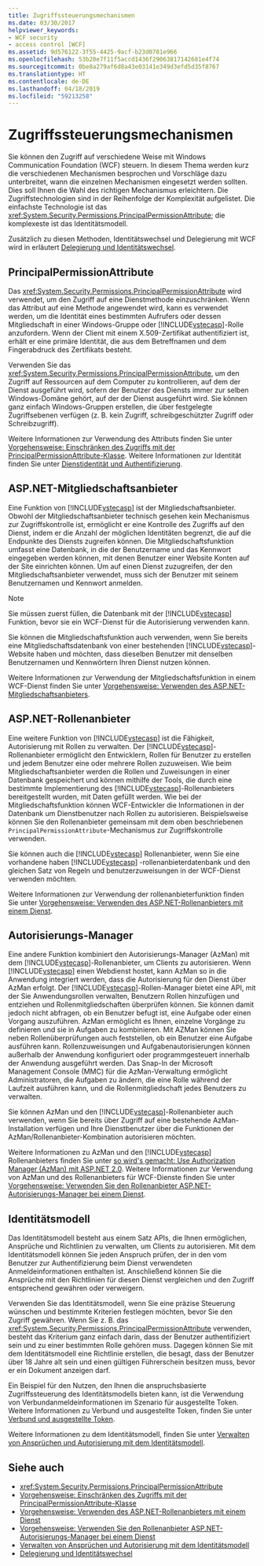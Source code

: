 ```yaml
---
title: Zugriffssteuerungsmechanismen
ms.date: 03/30/2017
helpviewer_keywords:
- WCF security
- access control [WCF]
ms.assetid: 9d576122-3f55-4425-9acf-b23d0781e966
ms.openlocfilehash: 53b20e7f11f5accd1436f29063817142681e4f74
ms.sourcegitcommit: 0be8a279af6d8a43e03141e349d3efd5d35f8767
ms.translationtype: HT
ms.contentlocale: de-DE
ms.lasthandoff: 04/18/2019
ms.locfileid: "59213258"
---
```

# <a name="access-control-mechanisms"></a>Zugriffssteuerungsmechanismen
Sie können den Zugriff auf verschiedene Weise mit Windows Communication Foundation (WCF) steuern. In diesem Thema werden kurz die verschiedenen Mechanismen besprochen und Vorschläge dazu unterbreitet, wann die einzelnen Mechanismen eingesetzt werden sollten. Dies soll Ihnen die Wahl des richtigen Mechanismus erleichtern. Die Zugriffstechnologien sind in der Reihenfolge der Komplexität aufgelistet. Die einfachste Technologie ist das <xref:System.Security.Permissions.PrincipalPermissionAttribute>; die komplexeste ist das Identitätsmodell.  
  
 Zusätzlich zu diesen Methoden, Identitätswechsel und Delegierung mit WCF wird in erläutert [Delegierung und Identitätswechsel](../../../../docs/framework/wcf/feature-details/delegation-and-impersonation-with-wcf.md).  
  
## <a name="principalpermissionattribute"></a>PrincipalPermissionAttribute  
 Das <xref:System.Security.Permissions.PrincipalPermissionAttribute> wird verwendet, um den Zugriff auf eine Dienstmethode einzuschränken. Wenn das Attribut auf eine Methode angewendet wird, kann es verwendet werden, um die Identität eines bestimmten Aufrufers oder dessen Mitgliedschaft in einer Windows-Gruppe oder [!INCLUDE[vstecasp](../../../../includes/vstecasp-md.md)]-Rolle anzufordern. Wenn der Client mit einem X.509-Zertifikat authentifiziert ist, erhält er eine primäre Identität, die aus dem Betreffnamen und dem Fingerabdruck des Zertifikats besteht.  
  
 Verwenden Sie das <xref:System.Security.Permissions.PrincipalPermissionAttribute>, um den Zugriff auf Ressourcen auf dem Computer zu kontrollieren, auf dem der Dienst ausgeführt wird, sofern der Benutzer des Diensts immer zur selben Windows-Domäne gehört, auf der der Dienst ausgeführt wird. Sie können ganz einfach Windows-Gruppen erstellen, die über festgelegte Zugriffsebenen verfügen (z. B. kein Zugriff, schreibgeschützter Zugriff oder Schreibzugriff).  
  
 Weitere Informationen zur Verwendung des Attributs finden Sie unter [Vorgehensweise: Einschränken des Zugriffs mit der PrincipalPermissionAttribute-Klasse](../../../../docs/framework/wcf/how-to-restrict-access-with-the-principalpermissionattribute-class.md). Weitere Informationen zur Identität finden Sie unter [Dienstidentität und Authentifizierung](../../../../docs/framework/wcf/feature-details/service-identity-and-authentication.md).  
  
## <a name="aspnet-membership-provider"></a>ASP.NET-Mitgliedschaftsanbieter  
 Eine Funktion von [!INCLUDE[vstecasp](../../../../includes/vstecasp-md.md)] ist der Mitgliedschaftsanbieter. Obwohl der Mitgliedschaftsanbieter technisch gesehen kein Mechanismus zur Zugriffskontrolle ist, ermöglicht er eine Kontrolle des Zugriffs auf den Dienst, indem er die Anzahl der möglichen Identitäten begrenzt, die auf die Endpunkte des Diensts zugreifen können. Die Mitgliedschaftsfunktion umfasst eine Datenbank, in die der Benutzername und das Kennwort eingegeben werden können, mit denen Benutzer einer Website Konten auf der Site einrichten können. Um auf einen Dienst zuzugreifen, der den Mitgliedschaftsanbieter verwendet, muss sich der Benutzer mit seinem Benutzernamen und Kennwort anmelden.  
  
> [!NOTE]
>  Sie müssen zuerst füllen, die Datenbank mit der [!INCLUDE[vstecasp](../../../../includes/vstecasp-md.md)] Funktion, bevor sie ein WCF-Dienst für die Autorisierung verwenden kann.  
  
 Sie können die Mitgliedschaftsfunktion auch verwenden, wenn Sie bereits eine Mitgliedschaftsdatenbank von einer bestehenden [!INCLUDE[vstecasp](../../../../includes/vstecasp-md.md)]-Website haben und möchten, dass dieselben Benutzer mit denselben Benutzernamen und Kennwörtern Ihren Dienst nutzen können.  
  
 Weitere Informationen zur Verwendung der Mitgliedschaftsfunktion in einem WCF-Dienst finden Sie unter [Vorgehensweise: Verwenden des ASP.NET-Mitgliedschaftsanbieters](../../../../docs/framework/wcf/feature-details/how-to-use-the-aspnet-membership-provider.md).  
  
## <a name="aspnet-role-provider"></a>ASP.NET-Rollenanbieter  
 Eine weitere Funktion von [!INCLUDE[vstecasp](../../../../includes/vstecasp-md.md)] ist die Fähigkeit, Autorisierung mit Rollen zu verwalten. Der [!INCLUDE[vstecasp](../../../../includes/vstecasp-md.md)]-Rollenanbieter ermöglicht den Entwicklern, Rollen für Benutzer zu erstellen und jedem Benutzer eine oder mehrere Rollen zuzuweisen. Wie beim Mitgliedschaftsanbieter werden die Rollen und Zuweisungen in einer Datenbank gespeichert und können mithilfe der Tools, die durch eine bestimmte Implementierung des [!INCLUDE[vstecasp](../../../../includes/vstecasp-md.md)]-Rollenanbieters bereitgestellt wurden, mit Daten gefüllt werden. Wie bei der Mitgliedschaftsfunktion können WCF-Entwickler die Informationen in der Datenbank um Dienstbenutzer nach Rollen zu autorisieren. Beispielsweise können Sie den Rollenanbieter gemeinsam mit dem oben beschriebenen `PrincipalPermissionAttribute`-Mechanismus zur Zugriffskontrolle verwenden.  
  
 Sie können auch die [!INCLUDE[vstecasp](../../../../includes/vstecasp-md.md)] Rollenanbieter, wenn Sie eine vorhandene haben [!INCLUDE[vstecasp](../../../../includes/vstecasp-md.md)] -rollenanbieterdatenbank und den gleichen Satz von Regeln und benutzerzuweisungen in der WCF-Dienst verwenden möchten.  
  
 Weitere Informationen zur Verwendung der rollenanbieterfunktion finden Sie unter [Vorgehensweise: Verwenden des ASP.NET-Rollenanbieters mit einem Dienst](../../../../docs/framework/wcf/feature-details/how-to-use-the-aspnet-role-provider-with-a-service.md).  
  
## <a name="authorization-manager"></a>Autorisierungs-Manager  
 Eine andere Funktion kombiniert den Autorisierungs-Manager (AzMan) mit dem [!INCLUDE[vstecasp](../../../../includes/vstecasp-md.md)]-Rollenanbieter, um Clients zu autorisieren. Wenn [!INCLUDE[vstecasp](../../../../includes/vstecasp-md.md)] einen Webdienst hostet, kann AzMan so in die Anwendung integriert werden, dass die Autorisierung für den Dienst über AzMan erfolgt. Der [!INCLUDE[vstecasp](../../../../includes/vstecasp-md.md)]-Rollen-Manager bietet eine API, mit der Sie Anwendungsrollen verwalten, Benutzern Rollen hinzufügen und entziehen und Rollenmitgliedschaften überprüfen können. Sie können damit jedoch nicht abfragen, ob ein Benutzer befugt ist, eine Aufgabe oder einen Vorgang auszuführen. AzMan ermöglicht es Ihnen, einzelne Vorgänge zu definieren und sie in Aufgaben zu kombinieren. Mit AZMan können Sie neben Rollenüberprüfungen auch feststellen, ob ein Benutzer eine Aufgabe ausführen kann. Rollenzuweisungen und Aufgabenautorisierungen können außerhalb der Anwendung konfiguriert oder programmgesteuert innerhalb der Anwendung ausgeführt werden. Das Snap-In der Microsoft Management Console (MMC) für die AzMan-Verwaltung ermöglicht Administratoren, die Aufgaben zu ändern, die eine Rolle während der Laufzeit ausführen kann, und die Rollenmitgliedschaft jedes Benutzers zu verwalten.  
  
 Sie können AzMan und den [!INCLUDE[vstecasp](../../../../includes/vstecasp-md.md)]-Rollenanbieter auch verwenden, wenn Sie bereits über Zugriff auf eine bestehende AzMan-Installation verfügen und Ihre Dienstbenutzer über die Funktionen der AzMan/Rollenanbieter-Kombination autorisieren möchten.  
  
 Weitere Informationen zu AzMan und den [!INCLUDE[vstecasp](../../../../includes/vstecasp-md.md)] Rollenanbieters finden Sie unter [so wird's gemacht: Use Authorization Manager (AzMan) mit ASP.NET 2.0](https://go.microsoft.com/fwlink/?LinkId=88951). Weitere Informationen zur Verwendung von AzMan und des Rollenanbieters für WCF-Dienste finden Sie unter [Vorgehensweise: Verwenden Sie den Rollenanbieter ASP.NET-Autorisierungs-Manager bei einem Dienst](../../../../docs/framework/wcf/feature-details/how-to-use-the-aspnet-authorization-manager-role-provider-with-a-service.md).  
  
## <a name="identity-model"></a>Identitätsmodell  
 Das Identitätsmodell besteht aus einem Satz APIs, die Ihnen ermöglichen, Ansprüche und Richtlinien zu verwalten, um Clients zu autorisieren. Mit dem Identitätsmodell können Sie jeden Anspruch prüfen, der in den vom Benutzer zur Authentifizierung beim Dienst verwendeten Anmeldeinformationen enthalten ist. Anschließend können Sie die Ansprüche mit den Richtlinien für diesen Dienst vergleichen und den Zugriff entsprechend gewähren oder verweigern.  
  
 Verwenden Sie das Identitätsmodell, wenn Sie eine präzise Steuerung wünschen und bestimmte Kriterien festlegen möchten, bevor Sie den Zugriff gewähren. Wenn Sie z. B. das <xref:System.Security.Permissions.PrincipalPermissionAttribute> verwenden, besteht das Kriterium ganz einfach darin, dass der Benutzer authentifiziert sein und zu einer bestimmten Rolle gehören muss. Dagegen können Sie mit dem Identitätsmodell eine Richtlinie erstellen, die besagt, dass der Benutzer über 18 Jahre alt sein und einen gültigen Führerschein besitzen muss, bevor er ein Dokument anzeigen darf.  
  
 Ein Beispiel für den Nutzen, den Ihnen die anspruchsbasierte Zugriffssteuerung des Identitätsmodells bieten kann, ist die Verwendung von Verbundanmeldeinformationen im Szenario für ausgestellte Token. Weitere Informationen zu Verbund und ausgestellte Token, finden Sie unter [Verbund und ausgestellte Token](../../../../docs/framework/wcf/feature-details/federation-and-issued-tokens.md).  
  
 Weitere Informationen zu dem Identitätsmodell, finden Sie unter [Verwalten von Ansprüchen und Autorisierung mit dem Identitätsmodell](../../../../docs/framework/wcf/feature-details/managing-claims-and-authorization-with-the-identity-model.md).  
  
## <a name="see-also"></a>Siehe auch

- <xref:System.Security.Permissions.PrincipalPermissionAttribute>
- [Vorgehensweise: Einschränken des Zugriffs mit der PrincipalPermissionAttribute-Klasse](../../../../docs/framework/wcf/how-to-restrict-access-with-the-principalpermissionattribute-class.md)
- [Vorgehensweise: Verwenden des ASP.NET-Rollenanbieters mit einem Dienst](../../../../docs/framework/wcf/feature-details/how-to-use-the-aspnet-role-provider-with-a-service.md)
- [Vorgehensweise: Verwenden Sie den Rollenanbieter ASP.NET-Autorisierungs-Manager bei einem Dienst](../../../../docs/framework/wcf/feature-details/how-to-use-the-aspnet-authorization-manager-role-provider-with-a-service.md)
- [Verwalten von Ansprüchen und Autorisierung mit dem Identitätsmodell](../../../../docs/framework/wcf/feature-details/managing-claims-and-authorization-with-the-identity-model.md)
- [Delegierung und Identitätswechsel](../../../../docs/framework/wcf/feature-details/delegation-and-impersonation-with-wcf.md)
